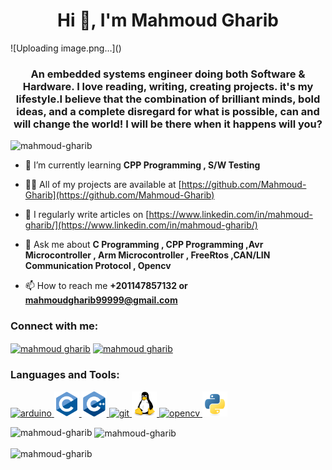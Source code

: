 <h1 align="center">Hi 👋, I'm Mahmoud Gharib</h1>
![Uploading image.png…]()

<h3 align="center">An embedded systems engineer doing both Software & Hardware. I love reading, writing, creating projects. it's my lifestyle.I believe that the combination of brilliant minds, bold ideas, and a complete disregard for what is possible, can and will change the world! I will be there when it happens will you?</h3>

<p align="left"> <img src="https://komarev.com/ghpvc/?username=mahmoud-gharib&label=Profile%20views&color=0e75b6&style=flat" alt="mahmoud-gharib" /> </p>

- 🌱 I’m currently learning **CPP Programming , S/W Testing**

- 👨‍💻 All of my projects are available at [https://github.com/Mahmoud-Gharib](https://github.com/Mahmoud-Gharib)

- 📝 I regularly write articles on [https://www.linkedin.com/in/mahmoud-gharib/](https://www.linkedin.com/in/mahmoud-gharib/)

- 💬 Ask me about **C Programming , CPP Programming ,Avr Microcontroller , Arm Microcontroller , FreeRtos ,CAN/LIN Communication Protocol , Opencv**

- 📫 How to reach me **+201147857132 or mahmoudgharib99999@gmail.com**

<h3 align="left">Connect with me:</h3>
<p align="left">
<a href="https://linkedin.com/in/mahmoud gharib" target="blank"><img align="center" src="https://raw.githubusercontent.com/rahuldkjain/github-profile-readme-generator/master/src/images/icons/Social/linked-in-alt.svg" alt="mahmoud gharib" height="30" width="40" /></a>
<a href="https://fb.com/mahmoud gharib" target="blank"><img align="center" src="https://raw.githubusercontent.com/rahuldkjain/github-profile-readme-generator/master/src/images/icons/Social/facebook.svg" alt="mahmoud gharib" height="30" width="40" /></a>
</p>

<h3 align="left">Languages and Tools:</h3>
<p align="left"> <a href="https://www.arduino.cc/" target="_blank" rel="noreferrer"> <img src="https://cdn.worldvectorlogo.com/logos/arduino-1.svg" alt="arduino" width="40" height="40"/> </a> <a href="https://www.cprogramming.com/" target="_blank" rel="noreferrer"> <img src="https://raw.githubusercontent.com/devicons/devicon/master/icons/c/c-original.svg" alt="c" width="40" height="40"/> </a> <a href="https://www.w3schools.com/cpp/" target="_blank" rel="noreferrer"> <img src="https://raw.githubusercontent.com/devicons/devicon/master/icons/cplusplus/cplusplus-original.svg" alt="cplusplus" width="40" height="40"/> </a> <a href="https://git-scm.com/" target="_blank" rel="noreferrer"> <img src="https://www.vectorlogo.zone/logos/git-scm/git-scm-icon.svg" alt="git" width="40" height="40"/> </a> <a href="https://www.linux.org/" target="_blank" rel="noreferrer"> <img src="https://raw.githubusercontent.com/devicons/devicon/master/icons/linux/linux-original.svg" alt="linux" width="40" height="40"/> </a> <a href="https://opencv.org/" target="_blank" rel="noreferrer"> <img src="https://www.vectorlogo.zone/logos/opencv/opencv-icon.svg" alt="opencv" width="40" height="40"/> </a> <a href="https://www.python.org" target="_blank" rel="noreferrer"> <img src="https://raw.githubusercontent.com/devicons/devicon/master/icons/python/python-original.svg" alt="python" width="40" height="40"/> </a> </p>

<p><img align="left" src="https://github-readme-stats.vercel.app/api/top-langs?username=mahmoud-gharib&show_icons=true&locale=en&layout=compact" alt="mahmoud-gharib" /></p>

<p>&nbsp;<img align="center" src="https://github-readme-stats.vercel.app/api?username=mahmoud-gharib&show_icons=true&locale=en" alt="mahmoud-gharib" /></p>

<p><img align="center" src="https://github-readme-streak-stats.herokuapp.com/?user=mahmoud-gharib&" alt="mahmoud-gharib" /></p>
